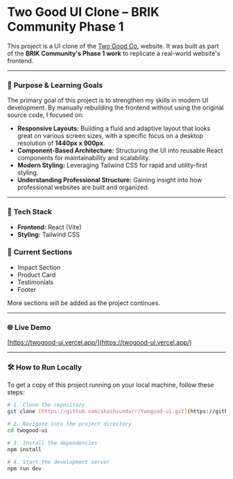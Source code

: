 # Two Good UI Clone – BRIK Community Phase 1

This project is a UI clone of the [Two Good Co.](https://www.twogood.com.au/) website. It was built as part of the **BRIK Community's Phase 1 work** to replicate a real-world website's frontend.

---

### 🎯 **Purpose & Learning Goals**

The primary goal of this project is to strengthen my skills in modern UI development. By manually rebuilding the frontend without using the original source code, I focused on:

* **Responsive Layouts:** Building a fluid and adaptive layout that looks great on various screen sizes, with a specific focus on a desktop resolution of **1440px x 900px**.
* **Component-Based Architecture:** Structuring the UI into reusable React components for maintainability and scalability.
* **Modern Styling:** Leveraging Tailwind CSS for rapid and utility-first styling.
* **Understanding Professional Structure:** Gaining insight into how professional websites are built and organized.

---

### 🚀 **Tech Stack**

* **Frontend:** React (Vite)
* **Styling:** Tailwind CSS

### 📂 **Current Sections**

* Impact Section
* Product Card
* Testimonials
* Footer

More sections will be added as the project continues.

---

### 🌐 **Live Demo**

[https://twogood-ui.vercel.app/](https://twogood-ui.vercel.app/)

---

### 🛠 **How to Run Locally**

To get a copy of this project running on your local machine, follow these steps:

```bash
# 1. Clone the repository
git clone [https://github.com/akashsundarr/twogood-ui.git](https://github.com/akashsundarr/twogood-ui.git)

# 2. Navigate into the project directory
cd twogood-ui

# 3. Install the dependencies
npm install

# 4. Start the development server
npm run dev
